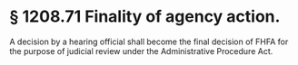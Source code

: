 # § 1208.71   Finality of agency action.

A decision by a hearing official shall become the final decision of FHFA for the purpose of judicial review under the Administrative Procedure Act.




